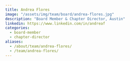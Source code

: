 ```yaml
---
title: Andrea Flores
image: "/assets/img/team/board/andrea-flores.jpg"
description: "Board Member & Chapter Director, Austin"
linkedin: https://www.linkedin.com/in/andreaf
categories:
  - board-member
  - chapter-director
aliases:
  - /about/team/andrea-flores/
  - /team/andrea-flores/
---
```

